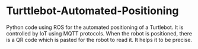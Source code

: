 # Turttlebot-Automated-Positioning
Python code using ROS for the automated positioning of a Turtlebot. 
It is controlled by IoT using MQTT protocols. 
When the robot is positioned, there is a QR code which is pasted for the robot to read it. It helps it to be precise.

